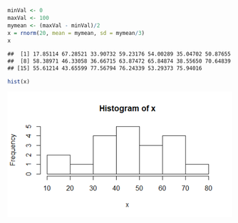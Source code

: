 ``` r
minVal <- 0
maxVal <- 100
mymean <- (maxVal - minVal)/2
x = rnorm(20, mean = mymean, sd = mymean/3)
x
```

    ##  [1] 17.85114 67.28521 33.90732 59.23176 54.00289 35.04702 50.87655
    ##  [8] 58.38971 46.33058 36.66715 63.87472 65.84874 38.55650 70.64839
    ## [15] 55.61214 43.65599 77.56794 76.24339 53.29373 75.94016

``` r
hist(x)
```

![](Rplot.png)<!-- -->
